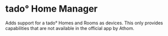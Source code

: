 # tado° Home Manager

Adds support for a tado° Homes and Rooms as devices. This only provides capabilities that are not available in the official app by Athom.
